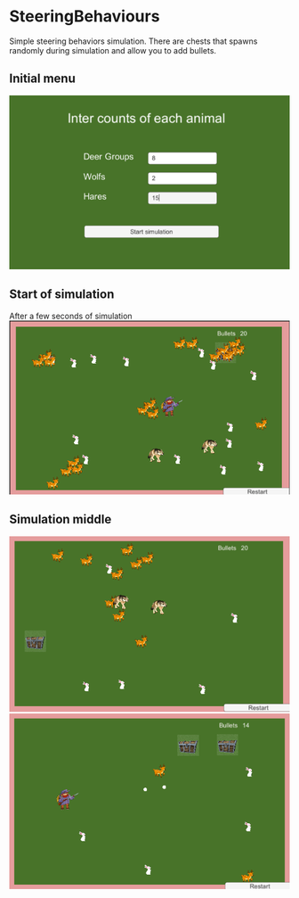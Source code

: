 # SteeringBehaviours

Simple steering behaviors simulation.
There are chests that spawns randomly during simulation and allow you to add bullets.
## Initial menu </br>
![Initial menu](https://github.com/OlesiaPashko/SteeringBehaviours/blob/main/Screenshots/InitialMenu.png)

## Start of simulation </br>
After a few seconds of simulation </br>
![Start of simulation](https://github.com/OlesiaPashko/SteeringBehaviours/blob/main/Screenshots/SimulationStart.png)

## Simulation middle </br>
![Simulation middle](https://github.com/OlesiaPashko/SteeringBehaviours/blob/main/Screenshots/AnotherSimulation.png)
![Simulation middle](https://github.com/OlesiaPashko/SteeringBehaviours/blob/main/Screenshots/MiddleOfSimulation.png)
